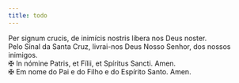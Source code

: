```yaml
---
title: todo
---
```

<div class="container-fluid">
<div class="row">
<div class="text-justify">
Per signum crucis, de inimícis nostris líbera nos Deus noster.
</div>
<div class="text-justify">
Pelo Sinal da Santa Cruz, livrai-nos Deus Nosso Senhor, dos nossos inimigos.
</div>
<div class="text-justify">
&#10016; In nómine Patris, et Fílii, et Spíritus Sancti. Amen.
</div>
<div class="text-justify">
&#10016; Em nome do Pai e do Filho e do Espírito Santo. Amen.
</div>
</div>
</div>
